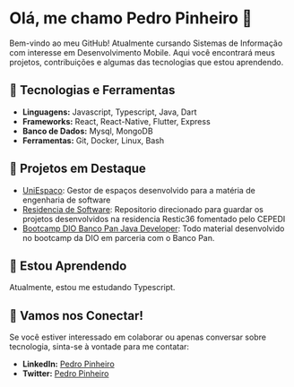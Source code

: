# Olá, me chamo Pedro Pinheiro 👋

Bem-vindo ao meu GitHub! Atualmente cursando Sistemas de Informação com interesse em Desenvolvimento Mobile. Aqui você encontrará meus projetos, contribuições e algumas das tecnologias que estou aprendendo.

## 🚀 Tecnologias e Ferramentas

- **Linguagens:**  Javascript, Typescript, Java, Dart
- **Frameworks:** React, React-Native, Flutter, Express
- **Banco de Dados:** Mysql, MongoDB
- **Ferramentas:** Git, Docker, Linux, Bash

## 📂 Projetos em Destaque

- [UniEspaço](https://github.com/phplemos/uniespaco): Gestor de espaços desenvolvido para a matéria de engenharia de software
- [Residencia de Software](https://github.com/phplemos/residencia-de-software): Repositorio direcionado para guardar os projetos desenvolvidos na residencia Restic36 fomentado pelo CEPEDI
- [Bootcamp DIO Banco Pan Java Developer](https://github.com/phplemos/dio-pan-bootcamp): Todo material desenvolvido no bootcamp da DIO em parceria com o Banco Pan.

## 🌱 Estou Aprendendo

Atualmente, estou me estudando Typescript.

## 🤝 Vamos nos Conectar!

Se você estiver interessado em colaborar ou apenas conversar sobre tecnologia, sinta-se à vontade para me contatar:

- **LinkedIn:** [Pedro Pinheiro](https://www.linkedin.com/in/phplemos)
- **Twitter:** [Pedro Pinheiro](https://twitter.com/phplemos)

